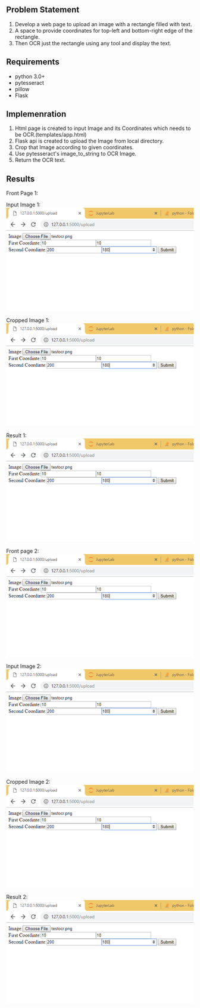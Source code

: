 ## Problem Statement
1. Develop a web page to upload an image with a rectangle filled with text.
2. A space to provide coordinates for top-left and bottom-right edge of the rectangle.
3. Then OCR just the rectangle using any tool and display the text.

## Requirements
- python 3.0+
- pytesseract
- pillow
- Flask

## Implemenration
1. Html page is created to input Image and its Coordinates which needs to be OCR.(templates/app.html)
2. Flask api is created to upload the Image from local directory.
3. Crop that Image according to given coordinates.
4. Use pytesseract's image_to_string to OCR Image.
5. Return the OCR text.

## Results
Front Page 1:


Input Image 1:
![alt text](https://github.com/Hetul1757/test/blob/master/Results/OCR_1.PNG)

Cropped Image 1:
![alt text](https://github.com/Hetul1757/test/blob/master/Results/OCR_1.PNG)

Result 1:
![alt text](https://github.com/Hetul1757/test/blob/master/Results/OCR_1.PNG)

Front page 2:
![alt text](https://github.com/Hetul1757/test/blob/master/Results/OCR_1.PNG)

Input Image 2:
![alt text](https://github.com/Hetul1757/test/blob/master/Results/OCR_1.PNG)

Cropped Image 2:
![alt text](https://github.com/Hetul1757/test/blob/master/Results/OCR_1.PNG)

Result 2:
![alt text](https://github.com/Hetul1757/test/blob/master/Results/OCR_1.PNG)
